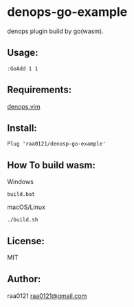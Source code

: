 denops-go-example
=========
denops plugin build by go(wasm).

Usage:
------
```
:GoAdd 1 1
```

Requirements:
-------------
[denops.vim](https://github.com/vim-denops/denops.vim)

Install:
--------
```
Plug 'raa0121/denosp-go-example'
```

How To build wasm:
------------------
Windows
```
build.bat
```

macOS/Linux
```
./build.sh
```

License:
--------
MIT

Author:
-------
raa0121 <raa0121@gmail.com>
